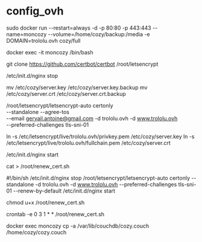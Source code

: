 # config_ovh

sudo docker run --restart=always -d -p 80:80 -p 443:443 --name=moncozy --volume=/home/cozy/backup:/media -e DOMAIN=trololu.ovh cozy/full

docker exec -it moncozy /bin/bash

git clone https://github.com/certbot/certbot /root/letsencrypt

/etc/init.d/nginx stop

mv /etc/cozy/server.key /etc/cozy/server.key.backup
mv /etc/cozy/server.crt /etc/cozy/server.crt.backup

/root/letsencrypt/letsencrypt-auto certonly \
   --standalone --agree-tos \
   --email gervail.antoine@gmail.com -d trololu.ovh -d www.trololu.ovh \
   --preferred-challenges tls-sni-01
   
ln -s /etc/letsencrypt/live/trololu.ovh/privkey.pem /etc/cozy/server.key
ln -s /etc/letsencrypt/live/trololu.ovh/fullchain.pem /etc/cozy/server.crt

/etc/init.d/nginx start

cat > /root/renew_cert.sh

#!/bin/sh
/etc/init.d/nginx stop
/root/letsencrypt/letsencrypt-auto certonly --standalone -d trololu.ovh -d www.trololu.ovh --preferred-challenges tls-sni-01 --renew-by-default
/etc/init.d/nginx start


chmod u+x /root/renew_cert.sh

crontab -e
0 3 1 * * /root/renew_cert.sh


docker exec moncozy cp -a /var/lib/couchdb/cozy.couch /home/cozy/cozy.couch

